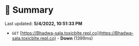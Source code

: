 # 📖 Summary
Last updated: **5/4/2022, 10:51:33 PM**

- `GET` [https://Bhadwa-sala.toxicblte.repl.co](https://Bhadwa-sala.toxicblte.repl.co) - **Down** (1399ms)

